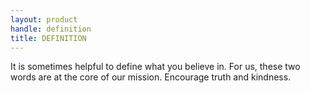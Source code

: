 ```yaml
---
layout: product
handle: definition
title: DEFINITION
---
```


It is sometimes helpful to define what you believe in. For us, these two words are at the core of our mission. Encourage truth and kindness.
